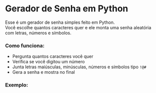 # Gerador de Senha em Python

Esse é um gerador de senha simples feito em Python.  
Você escolhe quantos caracteres quer e ele monta uma senha aleatória com letras, números e símbolos.

### Como funciona:

- Pergunta quantos caracteres você quer
- Verifica se você digitou um número
- Junta letras maiúsculas, minúsculas, números e símbolos tipo `!@#`
- Gera a senha e mostra no final

### Exemplo:

